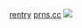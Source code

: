 [rentry](https://rentry.co/ism) [prns.cc](https://pronouns.cc/@fvngzj)
![](https://komarev.com/ghpvc/?username=violetaism&color=948ca4&style=flat&label=stargazers)
